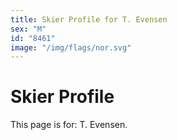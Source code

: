 ```yaml
---
title: Skier Profile for T. Evensen
sex: "M"
id: "8461"
image: "/img/flags/nor.svg" 
---
```


# Skier Profile

This page is for: T. Evensen.
    